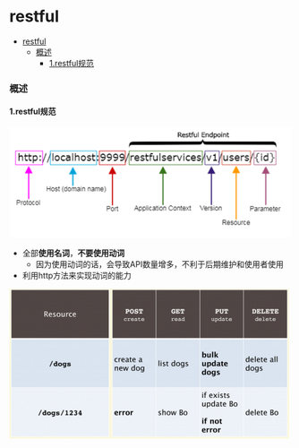 # restful


<!-- @import "[TOC]" {cmd="toc" depthFrom=1 depthTo=6 orderedList=false} -->
<!-- code_chunk_output -->

- [restful](#restful)
    - [概述](#概述)
      - [1.restful规范](#1restful规范)

<!-- /code_chunk_output -->

### 概述

#### 1.restful规范  
![](./imgs/restful_01.png)

* 全部**使用名词**，**不要使用动词**
  * 因为使用动词的话，会导致API数量增多，不利于后期维护和使用者使用
* 利用http方法来实现动词的能力

![](./imgs/restful_02.png)

